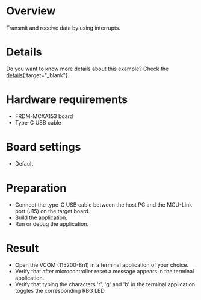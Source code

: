 Overview
========
Transmit and receive data by using interrupts.

Details
====================
Do you want to know more details about this example? Check the [details](./readme_details.md){:target="_blank"}.

Hardware requirements
=====================
- FRDM-MCXA153 board
- Type-C USB cable

Board settings
==============
- Default

Preparation
===========
- Connect the type-C USB cable between the host PC and the MCU-Link port (J15) on the target board.
- Build the application.
- Run or debug the application.

Result
======
- Open the VCOM (115200-8n1) in a terminal application of your choice.
- Verify that after microcontroller reset a message appears in the terminal application.
- Verify that typing the characters 'r', 'g' and 'b' in the terminal application toggles the corresponding RBG LED.
